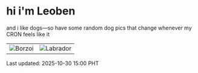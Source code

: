 # hi i'm Leoben

and i like dogs—so have some random dog pics that change whenever my CRON feels like it

|  |  |
|--------|----------|
| ![Borzoi](https://random-dog-vercel.vercel.app/api/random-borzoi?v=1761807654) | ![Labrador](https://random-dog-vercel.vercel.app/api/random-labrador?v=1761807654) |

Last updated: 2025-10-30 15:00 PHT
